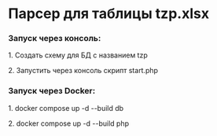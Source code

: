 <h1>Парсер для таблицы tzp.xlsx</h1>

<h3>Запуск через консоль:</h3>
<p>1. Создать схему для БД с названием tzp</p>
<p>2. Запустить через консоль скрипт start.php</p>

<h3>Запуск через Docker:</h3>
<p>1. docker compose up -d --build db</p>
<p>2. docker compose up -d --build php</p>
